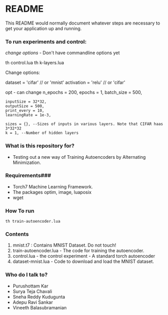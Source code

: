 # README #

This README would normally document whatever steps are necessary to get your application up and running.


### To run experiments and control: ###

*change options* - Don't have commandline options yet

th control.lua 
th k-layers.lua

Change options:

dataset = 'cifar' // or 'mnist'
activation = 'relu' // or 'cifar'

opt - can change
	n_epochs = 200,
	epochs = 1,
	batch_size = 500,

	inputSize = 32*32,
	outputSize = 500,
	print_every = 10,  
	learningRate = 1e-3,
	
	sizes = {}, --Sizes of inputs in various layers. Note that CIFAR haas 3*32*32
	k = 1, --Number of hidden layers 


### What is this repository for? ###

* Testing out a new way of Training Autoencoders by Alternating Minimization.

### Requirements###

* Torch7 Machine Learning Framework.
* The packages optim, image, luaposix
* wget

### How To run ###
	th train-autoencoder.lua

### Contents ###
1. mnist.t7 : Contains MNIST Dataset. Do not touch!
2. train-autoencoder.lua - The code for training the autoencoder.
3. control.lua - the control experiment - A standard torch autoencoder
4. dataset-mnist.lua - Code to download and load the MNIST dataset.

### Who do I talk to? ###

* Purushottam Kar
* Surya Teja Chavali 
* Sneha Reddy Kudugunta
* Adepu Ravi Sankar
* Vineeth Balasubramanian